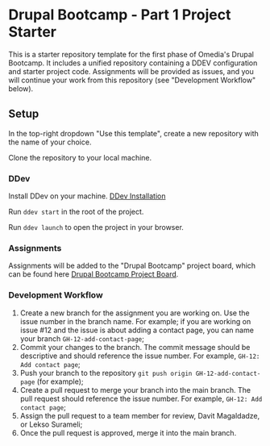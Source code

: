 # Drupal Bootcamp - Part 1 Project Starter

This is a starter repository template for the first phase of Omedia's Drupal Bootcamp. It includes a unified repository containing a DDEV configuration and starter project code. Assignments will be provided as issues, and you will continue your work from this repository (see "Development Workflow" below).

## Setup

In the top-right dropdown "Use this template", create a new repository with the name of your choice.

Clone the repository to your local machine.

### DDev

Install DDev on your machine. [DDev Installation](https://ddev.readthedocs.io/en/stable/#installation)

Run `ddev start` in the root of the project.

Run `ddev launch` to open the project in your browser.

### Assignments

Assignments will be added to the "Drupal Bootcamp" project board, which can be found here [Drupal Bootcamp Project Board](https://github.com/orgs/Omedia/projects/23/views/2).

### Development Workflow

1. Create a new branch for the assignment you are working on. Use the issue number in the branch name. For example;
if you are working on issue #12 and the issue is about adding a contact page, you can name your branch `GH-12-add-contact-page`;
2. Commit your changes to the branch. The commit message should be descriptive and should reference the issue number. For example, `GH-12: Add contact page`;
3. Push your branch to the repository `git push origin GH-12-add-contact-page` (for example);
4. Create a pull request to merge your branch into the main branch. The pull request should reference the issue number. For example, `GH-12: Add contact page`;
5. Assign the pull request to a team member for review, Davit Magaldadze, or Lekso Surameli;
6. Once the pull request is approved, merge it into the main branch.
